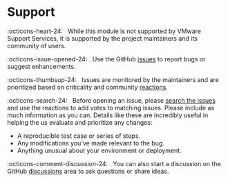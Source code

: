 # Support

:octicons-heart-24: &nbsp; While this module is not supported by VMware Support Services, it is supported by the project maintainers and its community of users.

:octicons-issue-opened-24: &nbsp; Use the GitHub [issues][issues] to report bugs or suggest enhancements.

:octicons-thumbsup-24: &nbsp; Issues are monitored by the maintainers and are prioritized based on criticality and community [reactions][reactions].

:octicons-search-24: &nbsp; Before opening an issue, please [search the issues][issues-search] and use the reactions to add votes to matching issues. Please include as much information as you can. Details like these are incredibly useful in helping the us evaluate and prioritize any changes:

- A reproducible test case or series of steps.
- Any modifications you've made relevant to the bug.
- Anything unusual about your environment or deployment.

:octicons-comment-discussion-24: &nbsp; You can also start a discussion on the GitHub [discussions][discussions] area to ask questions or share ideas.

[issues]: https://github.com/vmware/powershell-module-for-vmware-cloud-foundation-logging-management/issues
[issues-search]: https://github.com/vmware/powershell-module-for-vmware-cloud-foundation-logging-management/issues?q=is%3Aissue+is%3Aopen+label%3Abug
[discussions]: https://github.com/vmware/powershell-module-for-vmware-cloud-foundation-logging-management/discussions
[reactions]: https://github.blog/2016-03-10-add-reactions-to-pull-requests-issues-and-comments/
